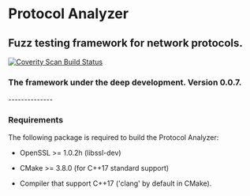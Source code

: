 # Protocol Analyzer
<h2>Fuzz testing framework for network protocols.</h2>

<a href="https://scan.coverity.com/projects/vitaliy-grigoriev-http2-analyzer">
  <img alt="Coverity Scan Build Status"
       src="https://scan.coverity.com/projects/10369/badge.svg"/>
</a>

<h3><b>The framework under the deep development.</b> Version 0.0.7.</h3>
--------------

<h3><b>Requirements</b></h3>

The following package is required to build the Protocol Analyzer:

* OpenSSL >= 1.0.2h (libssl-dev)

* CMake >= 3.8.0 (for C++17 standard support)

* Compiler that support C++17 ('clang' by default in CMake).

